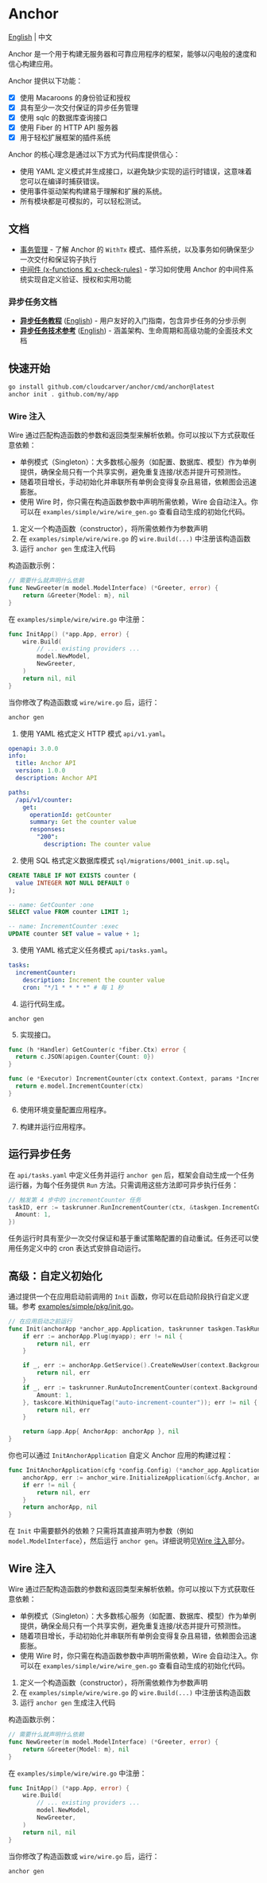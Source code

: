 # Anchor 

[English](README.md) | 中文

Anchor 是一个用于构建无服务器和可靠应用程序的框架，能够以闪电般的速度和信心构建应用。

Anchor 提供以下功能：

- [x] 使用 Macaroons 的身份验证和授权
- [x] 具有至少一次交付保证的异步任务管理
- [x] 使用 sqlc 的数据库查询接口
- [x] 使用 Fiber 的 HTTP API 服务器
- [x] 用于轻松扩展框架的插件系统

Anchor 的核心理念是通过以下方式为代码库提供信心：

- 使用 YAML 定义模式并生成接口，以避免缺少实现的运行时错误，这意味着您可以在编译时捕获错误。
- 使用事件驱动架构构建易于理解和扩展的系统。
- 所有模块都是可模拟的，可以轻松测试。

## 文档

- [事务管理](docs/transaction.zh.md) - 了解 Anchor 的 `WithTx` 模式、插件系统，以及事务如何确保至少一次交付和保证钩子执行
- [中间件 (x-functions 和 x-check-rules)](docs/middleware.zh.md) - 学习如何使用 Anchor 的中间件系统实现自定义验证、授权和实用功能

### 异步任务文档

- **[异步任务教程](docs/async-tasks-tutorial.zh.md)** ([English](docs/async-tasks-tutorial.md)) - 用户友好的入门指南，包含异步任务的分步示例
- **[异步任务技术参考](docs/async-tasks-technical.zh.md)** ([English](docs/async-tasks-technical.md)) - 涵盖架构、生命周期和高级功能的全面技术文档

## 快速开始

```bash
go install github.com/cloudcarver/anchor/cmd/anchor@latest
anchor init . github.com/my/app
```

### Wire 注入

Wire 通过匹配构造函数的参数和返回类型来解析依赖。你可以按以下方式获取任意依赖：

- 单例模式（Singleton）：大多数核心服务（如配置、数据库、模型）作为单例提供，确保全局只有一个共享实例，避免重复连接/状态并提升可预测性。
- 随着项目增长，手动初始化并串联所有单例会变得复杂且易错，依赖图会迅速膨胀。
- 使用 Wire 时，你只需在构造函数参数中声明所需依赖，Wire 会自动注入。你可以在 `examples/simple/wire/wire_gen.go` 查看自动生成的初始化代码。

1. 定义一个构造函数（constructor），将所需依赖作为参数声明
2. 在 `examples/simple/wire/wire.go` 的 `wire.Build(...)` 中注册该构造函数
3. 运行 `anchor gen` 生成注入代码

构造函数示例：

```go
// 需要什么就声明什么依赖
func NewGreeter(m model.ModelInterface) (*Greeter, error) {
    return &Greeter{Model: m}, nil
}
```

在 `examples/simple/wire/wire.go` 中注册：

```go
func InitApp() (*app.App, error) {
    wire.Build(
        // ... existing providers ...
        model.NewModel,
        NewGreeter,
    )
    return nil, nil
}
```

当你修改了构造函数或 `wire/wire.go` 后，运行：

```bash
anchor gen
```

1. 使用 YAML 格式定义 HTTP 模式 `api/v1.yaml`。

  ```yaml
  openapi: 3.0.0
  info:
    title: Anchor API
    version: 1.0.0
    description: Anchor API

  paths:
    /api/v1/counter:
      get:
        operationId: getCounter
        summary: Get the counter value
        responses:
          "200":
            description: The counter value
  ```

2. 使用 SQL 格式定义数据库模式 `sql/migrations/0001_init.up.sql`。

  ```sql
  CREATE TABLE IF NOT EXISTS counter (
    value INTEGER NOT NULL DEFAULT 0
  );
  ```

  ```sql
  -- name: GetCounter :one
  SELECT value FROM counter LIMIT 1;

  -- name: IncrementCounter :exec
  UPDATE counter SET value = value + 1;
  ```

3. 使用 YAML 格式定义任务模式 `api/tasks.yaml`。

  ```yaml
  tasks:
    incrementCounter:
      description: Increment the counter value
      cron: "*/1 * * * *" # 每 1 秒
  ```

4. 运行代码生成。

```
anchor gen
```

5. 实现接口。

  ```go
  func (h *Handler) GetCounter(c *fiber.Ctx) error {
    return c.JSON(apigen.Counter{Count: 0})
  }
  ```

  ```go
  func (e *Executor) IncrementCounter(ctx context.Context, params *IncrementCounterParameters) error {
    return e.model.IncrementCounter(ctx)
  }
  ```

6. 使用环境变量配置应用程序。

7. 构建并运行应用程序。

## 运行异步任务

在 `api/tasks.yaml` 中定义任务并运行 `anchor gen` 后，框架会自动生成一个任务运行器，为每个任务提供 `Run` 方法。只需调用这些方法即可异步执行任务：

```go
// 触发第 4 步中的 incrementCounter 任务
taskID, err := taskrunner.RunIncrementCounter(ctx, &taskgen.IncrementCounterParameters{
  Amount: 1,
})
```

任务运行时具有至少一次交付保证和基于重试策略配置的自动重试。任务还可以使用任务定义中的 cron 表达式安排自动运行。

## 高级：自定义初始化

通过提供一个在应用启动前调用的 `Init` 函数，你可以在启动阶段执行自定义逻辑。参考 [examples/simple/pkg/init.go](examples/simple/pkg/init.go)。

```go
// 在应用启动之前运行
func Init(anchorApp *anchor_app.Application, taskrunner taskgen.TaskRunner, myapp anchor_app.Plugin) (*app.App, error) {
    if err := anchorApp.Plug(myapp); err != nil {
        return nil, err
    }

    if _, err := anchorApp.GetService().CreateNewUser(context.Background(), "test", "test"); err != nil {
        return nil, err
    }
    if _, err := taskrunner.RunAutoIncrementCounter(context.Background(), &taskgen.AutoIncrementCounterParameters{
        Amount: 1,
    }, taskcore.WithUniqueTag("auto-increment-counter")); err != nil {
        return nil, err
    }

    return &app.App{ AnchorApp: anchorApp }, nil
}
```

你也可以通过 `InitAnchorApplication` 自定义 Anchor 应用的构建过程：

```go
func InitAnchorApplication(cfg *config.Config) (*anchor_app.Application, error) {
    anchorApp, err := anchor_wire.InitializeApplication(&cfg.Anchor, anchor_config.DefaultLibConfig())
    if err != nil {
        return nil, err
    }
    return anchorApp, nil
}
```

在 `Init` 中需要额外的依赖？只需将其直接声明为参数（例如 `model.ModelInterface`），然后运行 `anchor gen`。详细说明见[Wire 注入](#wire-注入)部分。

## Wire 注入

Wire 通过匹配构造函数的参数和返回类型来解析依赖。你可以按以下方式获取任意依赖：

- 单例模式（Singleton）：大多数核心服务（如配置、数据库、模型）作为单例提供，确保全局只有一个共享实例，避免重复连接/状态并提升可预测性。
- 随着项目增长，手动初始化并串联所有单例会变得复杂且易错，依赖图会迅速膨胀。
- 使用 Wire 时，你只需在构造函数参数中声明所需依赖，Wire 会自动注入。你可以在 `examples/simple/wire/wire_gen.go` 查看自动生成的初始化代码。

1. 定义一个构造函数（constructor），将所需依赖作为参数声明
2. 在 `examples/simple/wire/wire.go` 的 `wire.Build(...)` 中注册该构造函数
3. 运行 `anchor gen` 生成注入代码

构造函数示例：

```go
// 需要什么就声明什么依赖
func NewGreeter(m model.ModelInterface) (*Greeter, error) {
    return &Greeter{Model: m}, nil
}
```

在 `examples/simple/wire/wire.go` 中注册：

```go
func InitApp() (*app.App, error) {
    wire.Build(
        // ... existing providers ...
        model.NewModel,
        NewGreeter,
    )
    return nil, nil
}
```

当你修改了构造函数或 `wire/wire.go` 后，运行：

```bash
anchor gen
```